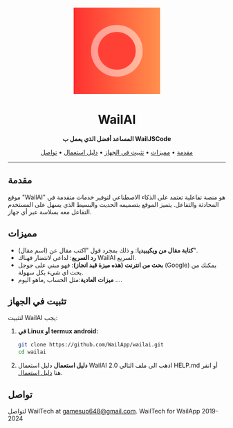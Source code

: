 <!-- Project Logo -->
<p align="center">
  <img src="icon.png" alt="WailAI Logo" width="200" />
</p>

<!-- Project Title -->
<h1 align="center">WailAI</h1>

<!-- Project Description -->
<p align="center">
  <strong>المساعد أفضل الذي يعمل ب WailJSCode</strong>
</p>

<!-- Table of Contents -->
<p align="center">
  <a href="#مقدمة">مقدمة</a> •
  <a href="#مميزات">مميزات</a> •
  <a href="#تثبيت في الجهاز">تثبيت في الجهاز</a> •
  <a href="#دليل استعمال">دليل استعمال</a> •
  <a href="#تواصل">تواصل</a>
</p>

---

## مقدمة
موقع "WailAI" هو منصة تفاعلية تعتمد على الذكاء الاصطناعي لتوفير خدمات متقدمة في المحادثة والتفاعل. يتميز الموقع بتصميمه الحديث والبسيط الذي يسهل على المستخدم التفاعل معه بسلاسة عبر أي جهاز.

## مميزات

- **كتابة مقال من ويكيبيديا**: و ذلك بمجرد قول "اكتب مقال عن (اسم مقال)".
- **رد السريع**: لداعي لانتضار فهناك WailAI السريع.
- **بحث من انترنت (هذه ميزة قيد انجاز)**: فهو مبني على جوجل (Google) يمكنك من بحث اي شيء بكل سهولة.
- **ميزات العادية**:مثل الحساب ,ماهو اليوم ....
## تثبيت في الجهاز

لتثبيت WailAI يجب:

1. **في Linux أو termux android:**

   ```bash
   git clone https://github.com/WailApp/wailai.git
   cd wailai
 2.  **دليل استعمال**
دليل استعمال WailAI 2.0 اذهب الى ملف التالي HELP.md أو انقر هنا <a href="HELP.md">دليل استعمال</a>.

## تواصل

لتواصل WailTech at gamesup648@gmail.com.
WailTech for WailApp 2019-2024

